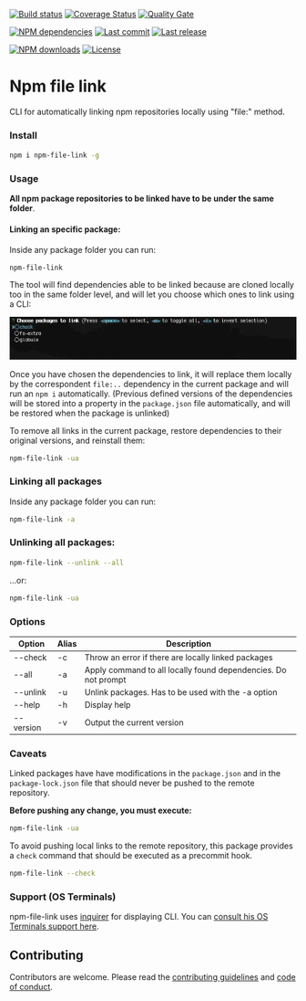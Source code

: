 [![Build status][travisci-image]][travisci-url] [![Coverage Status][coveralls-image]][coveralls-url] [![Quality Gate][quality-gate-image]][quality-gate-url]

[![NPM dependencies][npm-dependencies-image]][npm-dependencies-url] [![Last commit][last-commit-image]][last-commit-url] [![Last release][release-image]][release-url] 

[![NPM downloads][npm-downloads-image]][npm-downloads-url] [![License][license-image]][license-url]

# Npm file link

CLI for automatically linking npm repositories locally using \"file:\" method.

### Install

```bash
npm i npm-file-link -g
```

### Usage

**All npm package repositories to be linked have to be under the same folder**.

#### Linking an specific package:

Inside any package folder you can run:

```bash
npm-file-link
```

The tool will find dependencies able to be linked because are cloned locally too in the same folder level, and will let you choose which ones to link using a CLI:

![Choose package screenshot](assets/screen-capture.gif)

Once you have chosen the dependencies to link, it will replace them locally by the correspondent `file:..` dependency in the current package and will run an `npm i` automatically. (Previous defined versions of the dependencies will be stored into a property in the `package.json` file automatically, and will be restored when the package is unlinked)

To remove all links in the current package, restore dependencies to their original versions, and reinstall them:

```bash
npm-file-link -ua
```

### Linking all packages

Inside any package folder you can run:

```bash
npm-file-link -a
```

### Unlinking all packages:

```bash
npm-file-link --unlink --all
```

...or:

```bash
npm-file-link -ua
```

### Options

| Option | Alias | Description |
| --- | --- | --- |
| --check | -c | Throw an error if there are locally linked packages |
| --all | -a | Apply command to all locally found dependencies. Do not prompt |
| --unlink | -u | Unlink packages. Has to be used with the -a option |
| --help | -h |  Display help |
| --version | -v | Output the current version | 
 
### Caveats

Linked packages have have modifications in the `package.json` and in the `package-lock.json` file that should never be pushed to the remote repository.

**Before pushing any change, you must execute:**

```bash
npm-file-link -ua
```

To avoid pushing local links to the remote repository, this package provides a `check` command that should be executed as a precommit hook.

```bash
npm-file-link --check
```

### Support (OS Terminals)

npm-file-link uses [inquirer][inquirer-url] for displaying CLI. You can [consult his OS Terminals support here][inquirer-support].

## Contributing

Contributors are welcome.
Please read the [contributing guidelines](.github/CONTRIBUTING.md) and [code of conduct](.github/CODE_OF_CONDUCT.md).

[inquirer-url]: https://www.npmjs.com/package/inquirer#support-os-terminals
[inquirer-support]: https://www.npmjs.com/package/inquirer#support-os-terminals

[coveralls-image]: https://coveralls.io/repos/github/javierbrea/npm-file-link/badge.svg
[coveralls-url]: https://coveralls.io/github/javierbrea/npm-file-link
[travisci-image]: https://travis-ci.com/javierbrea/npm-file-link.svg?branch=master
[travisci-url]: https://travis-ci.com/javierbrea/npm-file-link
[last-commit-image]: https://img.shields.io/github/last-commit/javierbrea/npm-file-link.svg
[last-commit-url]: https://github.com/javierbrea/npm-file-link/commits
[license-image]: https://img.shields.io/npm/l/npm-file-link.svg
[license-url]: https://github.com/javierbrea/npm-file-link/blob/master/LICENSE
[npm-downloads-image]: https://img.shields.io/npm/dm/npm-file-link.svg
[npm-downloads-url]: https://www.npmjs.com/package/npm-file-link
[npm-dependencies-image]: https://img.shields.io/david/javierbrea/npm-file-link.svg
[npm-dependencies-url]: https://david-dm.org/javierbrea/npm-file-link
[quality-gate-image]: https://sonarcloud.io/api/project_badges/measure?project=npm-file-link&metric=alert_status
[quality-gate-url]: https://sonarcloud.io/dashboard?id=npm-file-link
[release-image]: https://img.shields.io/github/release-date/javierbrea/npm-file-link.svg
[release-url]: https://github.com/javierbrea/npm-file-link/releases
